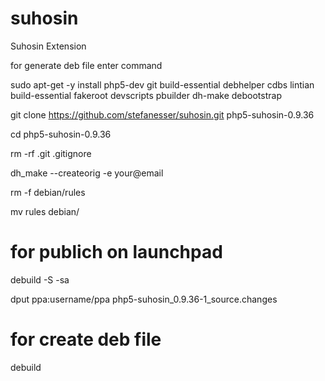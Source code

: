 suhosin
=======

Suhosin Extension

for generate deb file enter command

sudo apt-get -y install php5-dev git build-essential debhelper cdbs lintian build-essential fakeroot devscripts pbuilder dh-make debootstrap

git clone https://github.com/stefanesser/suhosin.git php5-suhosin-0.9.36

cd php5-suhosin-0.9.36

rm -rf .git .gitignore

dh_make --createorig -e your@email

rm -f debian/rules

mv rules debian/
# for publich on launchpad
debuild -S -sa

dput ppa:username/ppa php5-suhosin_0.9.36-1_source.changes
# for create deb file
debuild
